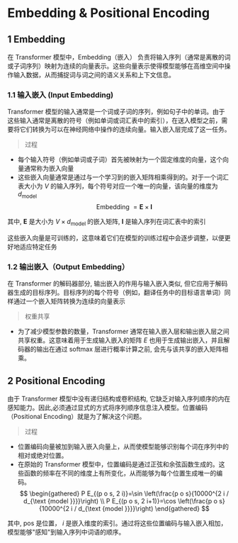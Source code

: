 # Embedding & Positional Encoding

## 1 Embedding
在 Transformer 模型中，Embedding（嵌入） 负责将输入序列（通常是离散的词或子词序列）映射为连续的向量表示。这些向量表示使得模型能够在高维空间中操作输入数据，从而捕捉词与词之间的语义关系和上下文信息。

### 1.1 输入嵌入 (Input Embedding)

Transformer 模型的输入通常是一个词或子词的序列，例如句子中的单词。由于这些输入通常是离散的符号（例如单词或词汇表中的索引），在送入模型之前，需要将它们转换为可以在神经网络中操作的连续向量。输入嵌入层完成了这一任务。

>过程
- 每个输入符号（例如单词或子词）首先被映射为一个固定维度的向量，这个向量通常称为嵌入向量
- 这些嵌入向量通常是通过与一个学习到的嵌入矩阵相乘得到的。对于一个词汇表大小为 $V$ 的输入序列，每个符号对应一个唯一的向量，该向量的维度为 $d_{\text {model }}$ 
$$
\text { Embedding }=\mathbf{E} \times \mathbf{I}
$$

其中, $\mathbf{E}$ 是大小为 $V \times d_{\text {model }}$ 的嵌入矩阵, $\mathbf{I}$ 是输入序列在词汇表中的索引

这些嵌入向量是可训练的，这意味着它们在模型的训练过程中会逐步调整，以便更好地适应特定任务

### 1.2 输出嵌入（Output Embedding）

在 Transformer 的解码器部分, 输出嵌入的作用与输入嵌入类似, 但它应用于解码器生成的目标序列。目标序列的每个符号（例如，翻译任务中的目标语言单词）同样通过一个嵌入矩阵转换为连续的向量表示

>权重共享
- 为了减少模型参数的数量，Transformer 通常在输入嵌入层和输出嵌入层之间共享权重。这意味着用于生成输入嵌入的矩阵 $E$ 也用于生成输出嵌入，并且解码器的输出在通过 softmax 层进行概率计算之前, 会先与该共享的嵌入矩阵相乘。


## 2 Positional Encoding

由于 Transformer 模型中没有递归结构或卷积结构, 它缺乏对输入序列顺序的内在感知能力。因此,必须通过显式的方式将序列顺序信息注入模型。位置编码（Positional Encoding）就是为了解决这个问题。

>过程
- 位置编码向量被加到输入嵌入向量上，从而使模型能够识别每个词在序列中的相对或绝对位置。
- 在原始的 Transformer 模型中，位置编码是通过正弦和余弦函数生成的。这些函数的频率在不同的维度上有所变化，从而能够为每个位置生成唯一的编码。
$$
\begin{gathered}
P E_{(p o s, 2 i)}=\sin \left(\frac{p o s}{10000^{2 i / d_{\text {model }}}}\right) \\
P E_{(p o s, 2 i+1)}=\cos \left(\frac{p o s}{10000^{2 i / d_{\text {model }}}}\right)
\end{gathered}
$$

其中, pos 是位置， $i$ 是嵌入维度的索引。通过将这些位置编码与输入嵌入相加，模型能够"感知"到输入序列中词语的顺序。